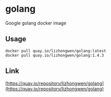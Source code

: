 # golang  
  
Google golang docker image
  
  
## Usage  
    
`docker pull quay.io/lizhongwen/golang:latest`  
`docker pull quay.io/lizhongwen/golang:1.4.3`  
    
## Link  
  
[https://quay.io/repository/lizhongwen/golang](https://quay.io/repository/lizhongwen/golang)  
  
